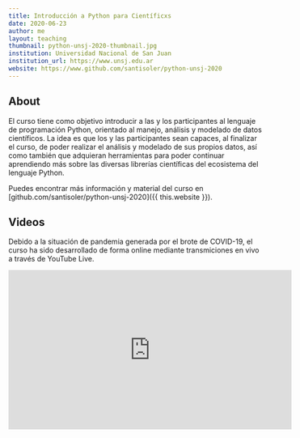 ```yaml
---
title: Introducción a Python para Científicxs
date: 2020-06-23
author: me
layout: teaching
thumbnail: python-unsj-2020-thumbnail.jpg
institution: Universidad Nacional de San Juan
institution_url: https://www.unsj.edu.ar
website: https://www.github.com/santisoler/python-unsj-2020
---
```


## About

El curso tiene como objetivo introducir a las y los participantes al lenguaje
de programación Python, orientado al manejo, análisis y modelado de datos
científicos. La idea es que los y las participantes sean capaces, al finalizar
el curso, de poder realizar el análisis y modelado de sus propios datos, así
como también que adquieran herramientas para poder continuar aprendiendo más
sobre las diversas librerías científicas del ecosistema del lenguaje Python.


Puedes encontrar más información y material del curso en
[github.com/santisoler/python-unsj-2020]({{ this.website }}).

## Videos

Debido a la situación de pandemia generada por el brote de COVID-19, el curso
ha sido desarrollado de forma online mediante transmiciones en vivo a través de
YouTube Live.

<div class="videowrapper">
<iframe
    width="560"
    height="315"
    src="https://www.youtube-nocookie.com/embed/videoseries?list=PL-__b47x5vlHisjuu_tTfiIe8BefmNWZD"
    frameborder="0"
    allow="accelerometer; autoplay; encrypted-media; gyroscope; picture-in-picture"
    allowfullscreen
></iframe>
</div>
